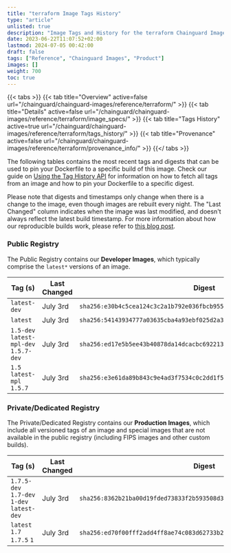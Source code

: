 ```yaml
---
title: "terraform Image Tags History"
type: "article"
unlisted: true
description: "Image Tags and History for the terraform Chainguard Image"
date: 2023-06-22T11:07:52+02:00
lastmod: 2024-07-05 00:42:00
draft: false
tags: ["Reference", "Chainguard Images", "Product"]
images: []
weight: 700
toc: true
---
```


{{< tabs >}}
{{< tab title="Overview" active=false url="/chainguard/chainguard-images/reference/terraform/" >}}
{{< tab title="Details" active=false url="/chainguard/chainguard-images/reference/terraform/image_specs/" >}}
{{< tab title="Tags History" active=true url="/chainguard/chainguard-images/reference/terraform/tags_history/" >}}
{{< tab title="Provenance" active=false url="/chainguard/chainguard-images/reference/terraform/provenance_info/" >}}
{{</ tabs >}}

The following tables contains the most recent tags and digests that can be used to pin your Dockerfile to a specific build of this image. Check our guide on [Using the Tag History API](/chainguard/chainguard-images/using-the-tag-history-api/) for information on how to fetch all tags from an image and how to pin your Dockerfile to a specific digest.

Please note that digests and timestamps only change when there is a change to the image, even though images are rebuilt every night. The "Last Changed" column indicates when the image was last modified, and doesn't always reflect the latest build timestamp. For more information about how our reproducible builds work, please refer to [this blog post](https://www.chainguard.dev/unchained/reproducing-chainguards-reproducible-image-builds).

### Public Registry
The Public Registry contains our **Developer Images**, which typically comprise the `latest*` versions of an image.

| Tag (s)                                 | Last Changed | Digest                                                                    |
|-----------------------------------------|--------------|---------------------------------------------------------------------------|
|  `latest-dev`                           | July 3rd     | `sha256:e30b4c5cea124c3c2a1b792e036fbcb955a6845ad3f8a41e49ec6d1080362c3a` |
|  `latest`                               | July 3rd     | `sha256:54143934777a03635cba4a93ebf025d2a3d127e71ab926e8fa2c031760abae5d` |
|  `1.5-dev` `latest-mpl-dev` `1.5.7-dev` | July 3rd     | `sha256:ed17e5b5ee43b40878da14dcacbc692213d8a6d191225765791d4c9214f210c8` |
|  `1.5` `latest-mpl` `1.5.7`             | July 3rd     | `sha256:e3e61da89b843c9e4ad3f7534c0c2dd1f54d1d4d9b316ae5b1e3dc1630f167ee` |


### Private/Dedicated Registry
The Private/Dedicated Registry contains our **Production Images**, which include all versioned tags of an image and special images that are not available in the public registry (including FIPS images and other custom builds).

| Tag (s)                                     | Last Changed | Digest                                                                    |
|---------------------------------------------|--------------|---------------------------------------------------------------------------|
|  `1.7.5-dev` `1.7-dev` `1-dev` `latest-dev` | July 3rd     | `sha256:8362b21ba00d19fded73833f2b593508d32284a5992f24c3a9a039fce176cdc8` |
|  `latest` `1.7` `1.7.5` `1`                 | July 3rd     | `sha256:ed70f00fff2add4ff8ae74c083d62733b2f7335ba3ff0917b4b05a9aa21cb6a0` |

